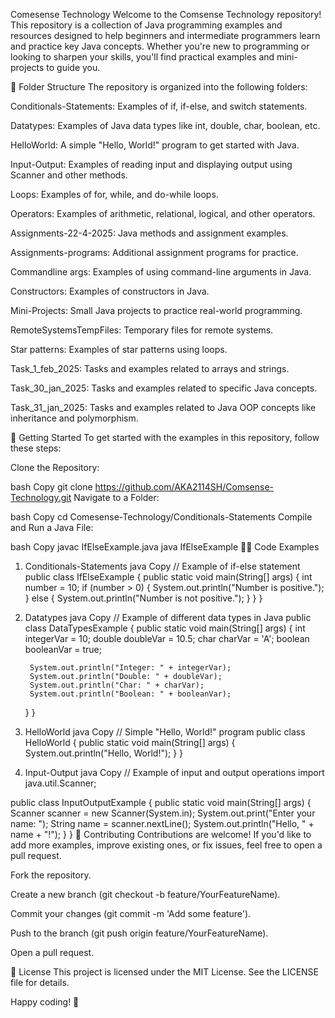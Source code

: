 Comesense Technology
Welcome to the Comsense Technology repository! This repository is a collection of Java programming examples and resources designed to help beginners and intermediate programmers learn and practice key Java concepts. Whether you're new to programming or looking to sharpen your skills, you'll find practical examples and mini-projects to guide you.

📁 Folder Structure
The repository is organized into the following folders:

Conditionals-Statements: Examples of if, if-else, and switch statements.

Datatypes: Examples of Java data types like int, double, char, boolean, etc.

HelloWorld: A simple "Hello, World!" program to get started with Java.

Input-Output: Examples of reading input and displaying output using Scanner and other methods.

Loops: Examples of for, while, and do-while loops.

Operators: Examples of arithmetic, relational, logical, and other operators.

Assignments-22-4-2025: Java methods and assignment examples.

Assignments-programs: Additional assignment programs for practice.

Commandline args: Examples of using command-line arguments in Java.

Constructors: Examples of constructors in Java.

Mini-Projects: Small Java projects to practice real-world programming.

RemoteSystemsTempFiles: Temporary files for remote systems.

Star patterns: Examples of star patterns using loops.

Task_1_feb_2025: Tasks and examples related to arrays and strings.

Task_30_jan_2025: Tasks and examples related to specific Java concepts.

Task_31_jan_2025: Tasks and examples related to Java OOP concepts like inheritance and polymorphism.

🚀 Getting Started
To get started with the examples in this repository, follow these steps:

Clone the Repository:

bash
Copy
git clone https://github.com/AKA2114SH/Comsense-Technology.git
Navigate to a Folder:

bash
Copy
cd Comesense-Technology/Conditionals-Statements
Compile and Run a Java File:

bash
Copy
javac IfElseExample.java
java IfElseExample
🧑‍💻 Code Examples
1. Conditionals-Statements
java
Copy
// Example of if-else statement
public class IfElseExample {
    public static void main(String[] args) {
        int number = 10;
        if (number > 0) {
            System.out.println("Number is positive.");
        } else {
            System.out.println("Number is not positive.");
        }
    }
}
2. Datatypes
java
Copy
// Example of different data types in Java
public class DataTypesExample {
    public static void main(String[] args) {
        int integerVar = 10;
        double doubleVar = 10.5;
        char charVar = 'A';
        boolean booleanVar = true;

        System.out.println("Integer: " + integerVar);
        System.out.println("Double: " + doubleVar);
        System.out.println("Char: " + charVar);
        System.out.println("Boolean: " + booleanVar);
    }
}
3. HelloWorld
java
Copy
// Simple "Hello, World!" program
public class HelloWorld {
    public static void main(String[] args) {
        System.out.println("Hello, World!");
    }
}
4. Input-Output
java
Copy
// Example of input and output operations
import java.util.Scanner;

public class InputOutputExample {
    public static void main(String[] args) {
        Scanner scanner = new Scanner(System.in);
        System.out.print("Enter your name: ");
        String name = scanner.nextLine();
        System.out.println("Hello, " + name + "!");
    }
}
🤝 Contributing
Contributions are welcome! If you'd like to add more examples, improve existing ones, or fix issues, feel free to open a pull request.

Fork the repository.

Create a new branch (git checkout -b feature/YourFeatureName).

Commit your changes (git commit -m 'Add some feature').

Push to the branch (git push origin feature/YourFeatureName).

Open a pull request.

📜 License
This project is licensed under the MIT License. See the LICENSE file for details.

Happy coding! 🎉

